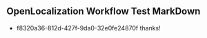 ## OpenLocalization Workflow Test MarkDown
* f8320a36-812d-427f-9da0-32e0fe24870f thanks!

<!--HONumber=Aug16_HO4-->


